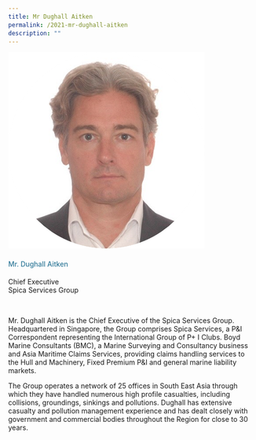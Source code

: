 ```yaml
---
title: Mr Dughall Aitken
permalink: /2021-mr-dughall-aitken
description: ""
---
```



<div class="row">
            <div class="col is-3">
              <img src="images/speakers/Dughall-Aitken2.png">
            </div>
            <div class="col is-9 speaker-details">
              <h4>Mr. Dughall Aitken</h4>
<p>Chief Executive<br>
Spica Services Group</p><br>
<p>Mr. Dughall Aitken is the Chief Executive of the Spica Services Group.  Headquartered in Singapore, the Group comprises Spica Services, a P&amp;I Correspondent representing the International Group of P+ I Clubs.  Boyd Marine Consultants (BMC), a Marine Surveying and Consultancy business and Asia Maritime Claims Services, providing claims handling services to the Hull and Machinery, Fixed Premium P&amp;I and general marine liability markets.</p><p>

The Group operates a network of 25 offices in South East Asia through which they have handled numerous high profile casualties, including collisions, groundings, sinkings and pollutions.  Dughall has extensive casualty and pollution management experience and has dealt closely with government and commercial bodies throughout the Region for close to 30 years.

 </p>
            </div>
          </div> 
					
<style type="text/css"> 
    .is-left{
      text-align: left;
    }
    h4{
      font-weight: 500; 
      color: #337B9A !important;
    }
     .speaker-details p { text-align: justified; }
  </style>